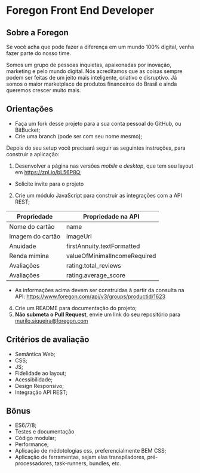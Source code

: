 Foregon Front End Developer
============================

Sobre a Foregon
-----
Se você acha que pode fazer a diferença em um mundo 100% digital, venha fazer parte do nosso time.

Somos um grupo de pessoas inquietas, apaixonadas por inovação, marketing e pelo mundo digital. Nós acreditamos que as coisas sempre podem ser feitas de um jeito mais inteligente, criativo e disruptivo. Já somos o maior marketplace de produtos financeiros do Brasil e ainda queremos crescer muito mais.

Orientações
-----
* Faça um fork desse projeto para a sua conta pessoal do GitHub, ou BitBucket;
* Crie uma branch (pode ser com seu nome mesmo);

Depois do seu setup você precisará seguir as seguintes instruções, para construir a aplicação:

1. Desenvolver a página nas versões *mobile* e *desktop*, que tem seu layout em https://zpl.io/bL56P8Q;

  * Solicite invite para o projeto

2. Crie um módulo JavaScript para construir as integrações com a API REST;
  
Propriedade | Propriedade na API 
--- | ---
Nome do cartão | name
Imagem do cartão | imageUrl
Anuidade | firstAnnuity.textFormatted
Renda mímina | valueOfMinimalIncomeRequired
Avaliações | rating.total_reviews
Avaliações | rating.average_score

  * As informações acima devem ser construidas à partir da consulta na API: https://www.foregon.com/api/v3/groups/productid/1623
  
4. Crie um README para documentação do projeto;
3. **Não submeta o Pull Request**, envie um link do seu repositório para murilo.siqueira@foregon.com

Critérios de avaliação
-----
* Semântica Web;
* CSS;
* JS;
* Fidelidade ao layout;
* Acessibilidade;
* Design Responsivo;
* Integração API REST;

Bônus
-----
* ES6/7/8;
* Testes e documentação
* Código modular;
* Performance;
* Aplicação de médotologias css, preferencialmente BEM CSS;
* Aplicação de ferramentas, sejam elas transpiladores, pré-processadores, task-runners, bundles, etc.
